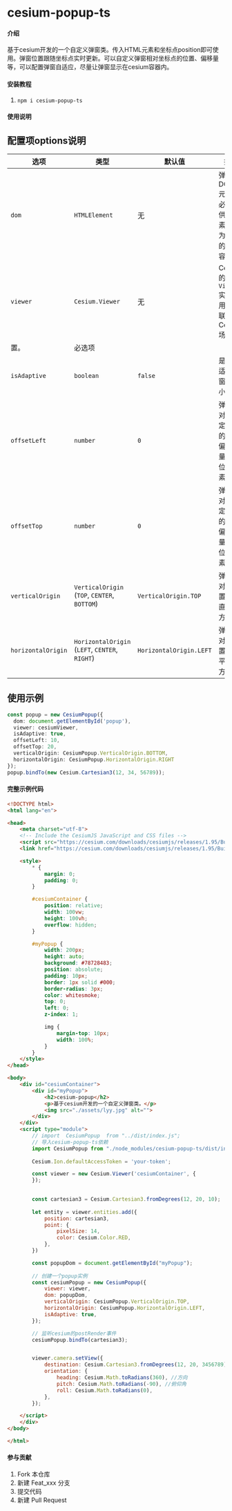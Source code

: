 # cesium-popup-ts

#### 介绍
基于cesium开发的一个自定义弹窗类。传入HTML元素和坐标点position即可使用。弹窗位置跟随坐标点实时更新。可以自定义弹窗相对坐标点的位置、偏移量等，可以配置弹窗自适应，尽量让弹窗显示在cesium容器内。


#### 安装教程

1. `npm i cesium-popup-ts`


#### 使用说明



## 配置项options说明

| **选项**          | **类型**                                       | **默认值**           | **描述**                                                                 | **备注**                                                           |
|-------------------|----------------------------------------------|----------------------|------------------------------------------------------------------------|--------------------------------------------------------------------|
| `dom`             | `HTMLElement`                                | 无                   | 弹窗的 DOM 元素，必须提供此元素来作为弹窗的内容。                                 | 必选项                                                             |
| `viewer`          | `Cesium.Viewer`                              | 无                   | Cesium 的 `Viewer` 实例，用于关联 Cesium 场景。                                | 必选项                                                             |
置。                                     | 必选项                                                             |
| `isAdaptive`      | `boolean`                                    | `false`              | 是否自适应弹窗大小。                                                     | 可选项，设置为 `true` 时，弹窗自动调整大小以适应内容。                            |
| `offsetLeft`      | `number`                                     | `0`                  | 弹窗相对于指定位置的水平偏移量，单位为像素。                                        | 可选项                                                             |
| `offsetTop`       | `number`                                     | `0`                  | 弹窗相对于指定位置的垂直偏移量，单位为像素。                                        | 可选项                                                             |
| `verticalOrigin`  | `VerticalOrigin` (`TOP`, `CENTER`, `BOTTOM`)  | `VerticalOrigin.TOP` | 弹窗相对于位置的垂直对齐方式。                                              | 可选项，可选值包括 `VerticalOrigin.TOP`, `CENTER`, `BOTTOM`。        |
| `horizontalOrigin`| `HorizontalOrigin` (`LEFT`, `CENTER`, `RIGHT`)| `HorizontalOrigin.LEFT`| 弹窗相对于位置的水平对齐方式。                                              | 可选项，可选值包括 `HorizontalOrigin.LEFT`, `CENTER`, `RIGHT`。      |

## 使用示例

```ts
const popup = new CesiumPopup({
  dom: document.getElementById('popup'),
  viewer: cesiumViewer,
  isAdaptive: true,
  offsetLeft: 10,
  offsetTop: 20,
  verticalOrigin: CesiumPopup.VerticalOrigin.BOTTOM,
  horizontalOrigin: CesiumPopup.HorizontalOrigin.RIGHT
});
popup.bindTo(new Cesium.Cartesian3(12, 34, 56789));
```



#### 完整示例代码
```html
<!DOCTYPE html>
<html lang="en">

<head>
    <meta charset="utf-8">
    <!-- Include the CesiumJS JavaScript and CSS files -->
    <script src="https://cesium.com/downloads/cesiumjs/releases/1.95/Build/Cesium/Cesium.js"></script>
    <link href="https://cesium.com/downloads/cesiumjs/releases/1.95/Build/Cesium/Widgets/widgets.css" rel="stylesheet">

    <style>
        * {
            margin: 0;
            padding: 0;
        }

        #cesiumContainer {
            position: relative;
            width: 100vw;
            height: 100vh;
            overflow: hidden;
        }

        #myPopup {
            width: 200px;
            height: auto;
            background: #78728483;
            position: absolute;
            padding: 10px;
            border: 1px solid #000;
            border-radius: 3px;
            color: whitesmoke;
            top: 0;
            left: 0;
            z-index: 1;

            img {
                margin-top: 10px;
                width: 100%;
            }
        }
    </style>
</head>

<body>
    <div id="cesiumContainer">
        <div id="myPopup">
            <h2>cesium-popup</h2>
            <p>基于cesium开发的一个自定义弹窗类。</p>
            <img src="./assets/lyy.jpg" alt="">
        </div>
    </div>
    <script type="module">
        // import  CesiumPopup  from "../dist/index.js";
        // 导入cesium-popup-ts依赖
        import CesiumPopup from "./node_modules/cesium-popup-ts/dist/index.js"
        
        Cesium.Ion.defaultAccessToken = 'your-token';

        const viewer = new Cesium.Viewer('cesiumContainer', {
        });
        

        const cartesian3 = Cesium.Cartesian3.fromDegrees(12, 20, 10);
        
        let entity = viewer.entities.add({
            position: cartesian3,
            point: {
                pixelSize: 14,
                color: Cesium.Color.RED,
            },
        })

        const popupDom = document.getElementById("myPopup");
        
        // 创建一个popup实例
        const cesiumPopup = new CesiumPopup({
            viewer: viewer,
            dom: popupDom,
            verticalOrigin: CesiumPopup.VerticalOrigin.TOP,
            horizontalOrigin: CesiumPopup.HorizontalOrigin.LEFT,
            isAdaptive: true,
        });

        // 监听cesium的postRender事件
        cesiumPopup.bindTo(cartesian3);


        viewer.camera.setView({
            destination: Cesium.Cartesian3.fromDegrees(12, 20, 3456789),
            orientation: {
                heading: Cesium.Math.toRadians(360), //方向
                pitch: Cesium.Math.toRadians(-90), //俯仰角
                roll: Cesium.Math.toRadians(0),
            },
        });

    </script>
    </div>
</body>

</html>

```

#### 参与贡献

1.  Fork 本仓库
2.  新建 Feat_xxx 分支
3.  提交代码
4.  新建 Pull Request


